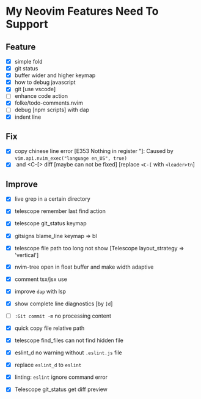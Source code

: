 # My Neovim Features Need To Support

## Feature

- [x] simple fold
- [x] git status
- [x] buffer wider and higher keymap
- [x] how to debug javascript
- [x] git [use vscode]
- [ ] enhance code action
- [x] folke/todo-comments.nvim
- [ ] debug [npm scripts] with dap
- [x] indent line

## Fix

- [x] copy chinese line error [E353 Nothing in register "]: Caused by `vim.api.nvim_exec("language en_US", true)`
- [x] <Esc> and <C-[> diff [maybe can not be fixed] [replace `<C-[` with `<leader>tn`]

## Improve

- [x] live grep in a certain directory
- [x] telescope remember last find action
- [x] telescope git_status keymap
- [x] gitsigns blame_line keymap => <leader>bl
- [x] telescope file path too long not show [Telescope layout_strategy => 'vertical']
- [x] nvim-tree open in float buffer and make width adaptive
- [x] comment tsx/jsx use
- [x] improve `dap` with lsp
- [x] show complete line diagnostics [by `]d`]
- [ ] `:Git commit -m` no processing content
- [x] quick copy file relative path
- [x] telescope find_files can not find hidden file
- [x] eslint_d no warning without `.eslint.js` file
- [x] replace `eslint_d` to `eslint`
- [x] linting: `eslint` ignore command error
- [x] Telescope git_status get diff preview

